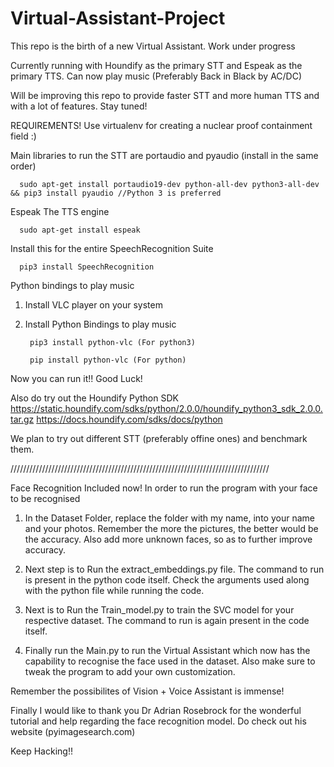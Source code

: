 # Virtual-Assistant-Project
This repo is the birth of a new Virtual Assistant. Work under progress

Currently running with Houndify as the primary STT and Espeak as the primary TTS. Can now play music (Preferably Back in Black by AC/DC)

Will be improving this repo to provide faster STT and more human TTS and with a lot of features. Stay tuned!

REQUIREMENTS!
Use virtualenv for creating a nuclear proof containment field :)

Main libraries to run the STT are portaudio and pyaudio (install in the same order)

      sudo apt-get install portaudio19-dev python-all-dev python3-all-dev && pip3 install pyaudio //Python 3 is preferred

Espeak The TTS engine 

      sudo apt-get install espeak
      
Install this for the entire SpeechRecognition Suite
      
      pip3 install SpeechRecognition
      
Python bindings to play music 
  1. Install VLC player on your system
  2. Install Python Bindings to play music 
  
          pip3 install python-vlc (For python3)
      
          pip install python-vlc (For python)
      
Now you can run it!! Good Luck! 

Also do try out the Houndify Python SDK
https://static.houndify.com/sdks/python/2.0.0/houndify_python3_sdk_2.0.0.tar.gz
https://docs.houndify.com/sdks/docs/python

We plan to try out different STT (preferably offine ones) and benchmark them.

//////////////////////////////////////////////////////////////////////////////////

Face Recognition Included now!
In order to run the program with your face to be recognised

1. In the Dataset Folder, replace the folder with my name, into your name and your photos. Remember the more the pictures, the better would be the accuracy. Also add more unknown faces, so as to further improve accuracy.

2. Next step is to Run the extract_embeddings.py file. The command to run is present in the python code itself. Check the arguments used along with the python file while running the code. 

3. Next is to Run the Train_model.py to train the SVC model for your respective dataset. The command to run is again present in the code itself.

4. Finally run the Main.py to run the Virtual Assistant which now has the capability to recognise the face used in the dataset. Also make sure to tweak the program to add your own customization.

Remember the possibilites of Vision + Voice Assistant is immense!

Finally I would like to thank you Dr Adrian Rosebrock for the wonderful tutorial and help regarding the face recognition model. Do check out his website (pyimagesearch.com)

Keep Hacking!!
